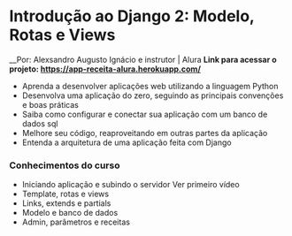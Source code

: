 
<!-- <p align="center">
  <img width="660" height="300" src="https://github.com/alexaugusto23/HTML_e_CSS_alura/blob/master/img/HTML%20e%20CSS.gif">
</p> -->


# Introdução ao Django 2: Modelo, Rotas e Views
__Por: Alexsandro Augusto Ignácio e instrutor | Alura
__Link para acessar o projeto: https://app-receita-alura.herokuapp.com/__

* Aprenda a desenvolver aplicações web utilizando a linguagem Python
* Desenvolva uma aplicação do zero, seguindo as principais convenções e boas práticas
* Saiba como configurar e conectar sua aplicação com um banco de dados sql
* Melhore seu código, reaproveitando em outras partes da aplicação
* Entenda a arquitetura de uma aplicação feita com Django

### __Conhecimentos do curso__

* Iniciando aplicação e subindo o servidor Ver primeiro vídeo
* Template, rotas e views
* Links, extends e partials
* Modelo e banco de dados
* Admin, parâmetros e receitas

<!-- 
<p align="center">
  <img width="660" height="300" src="https://github.com/alexaugusto23/HTML_e_CSS_alura/blob/master/img/pc_interativo.gif">
</p> -->